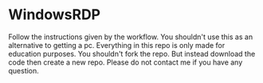 # WindowsRDP
Follow the instructions given by the workflow.
You shouldn't use this as an alternative to getting a pc.
Everything in this repo is only made for education purposes.
You shouldn't fork the repo. But instead download the code then create a new repo.
Please do not contact me if you have any question.
